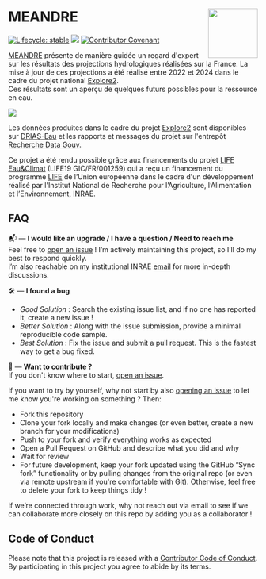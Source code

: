 # MEANDRE [<img src="https://github.com/louis-heraut/MEANDRE/blob/3ddb682aa3fa38a18fdd36292dd8aa51e6a9d565/static/resources/logo/MEANDRE-TRACC_logo.svg" align="right" width=100 height=100 alt=""/>](https://meandre.explore2.inrae.fr/)

<!-- badges: start -->
[![Lifecycle: stable](https://img.shields.io/badge/lifecycle-stable-green)](https://lifecycle.r-lib.org/articles/stages.html)
![](https://img.shields.io/github/last-commit/louis-heraut/MEANDRE)
[![Contributor Covenant](https://img.shields.io/badge/Contributor%20Covenant-2.1-4baaaa.svg)](code_of_conduct.md) 
<!-- badges: end -->


[MEANDRE](https://meandre.explore2.inrae.fr/) présente de manière guidée un regard d'expert sur les résultats des projections hydrologiques réalisées sur la France. La mise à jour de ces projections a été réalisé entre 2022 et 2024 dans le cadre du projet national [Explore2](https://professionnels.ofb.fr/fr/node/1244).<br>
Ces résultats sont un aperçu de quelques futurs possibles pour la ressource en eau.

[<img src="https://github.com/louis-heraut/MEANDRE/blob/3ddb682aa3fa38a18fdd36292dd8aa51e6a9d565/static/resources/thumbnail.png">](https://meandre.explore2.inrae.fr/)

Les données produites dans le cadre du projet [Explore2](https://professionnels.ofb.fr/fr/node/1244) sont disponibles sur [DRIAS-Eau](https://drias-eau.fr/) et les rapports et messages du projet sur l'entrepôt [Recherche Data Gouv](https://entrepot.recherche.data.gouv.fr/dataverse/explore2).

Ce projet a été rendu possible grâce aux financements du projet [LIFE Eau&Climat](https://www.gesteau.fr/life-eau-climat) (LIFE19 GIC/FR/001259) qui a reçu un financement du programme [LIFE](https://aides-territoires.beta.gouv.fr/programmes/life/) de l’Union européenne dans le cadre d'un développement réalisé par l'Institut National de Recherche pour l’Agriculture, l’Alimentation et l’Environnement, [INRAE](https://agriculture.gouv.fr/inrae-linstitut-national-de-recherche-pour-lagriculture-lalimentation-et-lenvironnement).


## FAQ
📬 — **I would like an upgrade / I have a question / Need to reach me**  
Feel free to [open an issue](https://github.com/louis-heraut/MEANDRE/issues) ! I’m actively maintaining this project, so I’ll do my best to respond quickly.  
I’m also reachable on my institutional INRAE [email](mailto:louis.heraut@inrae.fr?subject=%5BMEANDRE%5D) for more in-depth discussions.

🛠️ — **I found a bug**  
- *Good Solution* : Search the existing issue list, and if no one has reported it, create a new issue !  
- *Better Solution* : Along with the issue submission, provide a minimal reproducible code sample.  
- *Best Solution* : Fix the issue and submit a pull request. This is the fastest way to get a bug fixed.

🚀 — **Want to contribute ?**  
If you don't know where to start, [open an issue](https://github.com/louis-heraut/MEANDRE/issues).

If you want to try by yourself, why not start by also [opening an issue](https://github.com/louis-heraut/MEANDRE/issues) to let me know you're working on something ? Then:

- Fork this repository  
- Clone your fork locally and make changes (or even better, create a new branch for your modifications)
- Push to your fork and verify everything works as expected
- Open a Pull Request on GitHub and describe what you did and why
- Wait for review
- For future development, keep your fork updated using the GitHub “Sync fork” functionality or by pulling changes from the original repo (or even via remote upstream if you're comfortable with Git). Otherwise, feel free to delete your fork to keep things tidy ! 

If we’re connected through work, why not reach out via email to see if we can collaborate more closely on this repo by adding you as a collaborator !


## Code of Conduct
Please note that this project is released with a [Contributor Code of Conduct](CODE_OF_CONDUCT.md). By participating in this project you agree to abide by its terms.
